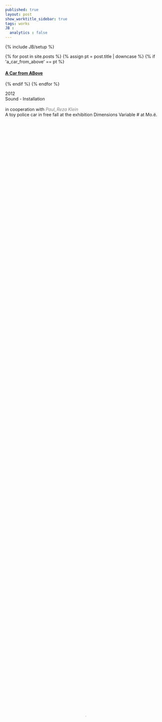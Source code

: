 ```yaml
---
published: true
layout: post
show_worktitle_sidebar: true
tags: works
JB :
  analytics : false
---
```


{% include JB/setup %}


{% for post in site.posts %}
	{% assign pt = post.title | downcase %}
	{% if 'a_car_from_above' == pt %}
<h4><a href="{{ BASE_PATH }}{{ post.url }}">A Car from ABove</a></h4>
	{% endif %}
{% endfor %}


<p>
    2012<br />
	Sound - Installation<br /><br />
	in cooperation with <a href="http://www.praxistest.cc/" target="_blank" style="text-decoration:none; color: grey"><i>Paul_Reza Klein</i></a><br />
	A toy police car in free fall at the exhibition Dimensions Variable # at Mo.ë.<br /><br />
</p>

<video preload="metadata" poster="{{ site.url }}/images/acab_poster.jpg" width="100%" height="100%" controls>
  <source src="{{ site.url }}/images/acab_small.mp4" type="video/mp4">
</video>


{% comment %}

<iframe width="100%" height="384" frameborder="0" allowfullscreen="" webkitallowfullscreen="" src="http://player.vimeo.com/video/59054272?title=0&amp;byline=0&amp;portrait=0">
</iframe>

<p><br /><br />view of the motor that lifts it all up:<br /><br /></p>
<img src="{{ site.url }}/images/acab1.jpg" alt="image">
![image]({{ site.url }}/images/acab1.jpg)
{% endcomment %}
